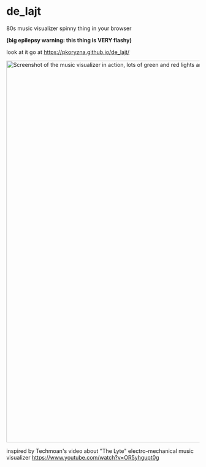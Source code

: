 # de_lajt
80s music visualizer spinny thing in your browser

**(big epilepsy warning: this thing is VERY flashy)**

look at it go at 
https://pkoryzna.github.io/de_lajt/

<img width="995" alt="Screenshot of the music visualizer in action, lots of green and red lights and stuff" src="https://user-images.githubusercontent.com/3660338/235326859-b7172beb-cc18-4250-b6e4-be5d0a1689d3.png">

inspired by Techmoan's video about "The Lyte" electro-mechanical music visualizer 
https://www.youtube.com/watch?v=OR5yhgupt0g

